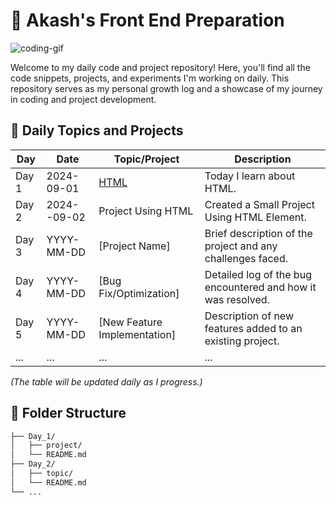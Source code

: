 # 🚀 Akash's Front End Preparation

![coding-gif](https://media.giphy.com/media/ZVik7pBtu9dNS/giphy.gif)

Welcome to my daily code and project repository! Here, you'll find all the code snippets, projects, and experiments I'm working on daily. This repository serves as my personal growth log and a showcase of my journey in coding and project development.

## 📅 Daily Topics and Projects

| **Day** | **Date**    | **Topic/Project**                              | **Description**                                                      |
|---------|-------------|------------------------------------------------|----------------------------------------------------------------------|
| Day 1   | 2024-09-01  |[HTML](https://github.com/akashm01github/Frontend-2024/tree/main/Day-1/)                                         | Today I learn about HTML.                                                                                 |
| Day 2   | 2024--09-02 |  Project Using HTML                            | Created a Small Project Using HTML Element.                          |
| Day 3   | YYYY-MM-DD  | [Project Name]                                 | Brief description of the project and any challenges faced.           |
| Day 4   | YYYY-MM-DD  | [Bug Fix/Optimization]                         | Detailed log of the bug encountered and how it was resolved.         |
| Day 5   | YYYY-MM-DD  | [New Feature Implementation]                   | Description of new features added to an existing project.            |
| ...     | ...         | ...                                            | ...                                                                  |

_(The table will be updated daily as I progress.)_

## 📂 Folder Structure

```bash
├── Day_1/
│   ├── project/
│   └── README.md
├── Day_2/
│   ├── topic/
│   └── README.md
└── ...
